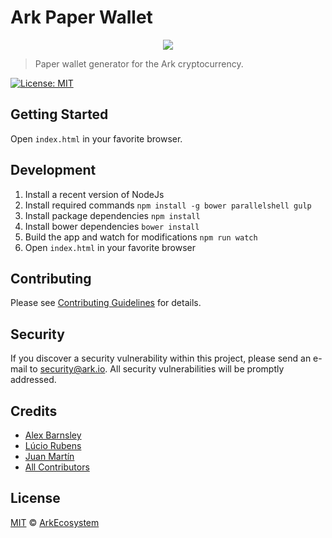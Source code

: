 # Ark Paper Wallet

<p align="center">
    <img src="https://i.imgur.com/41aMbNV.jpg" />
</p>

> Paper wallet generator for the Ark cryptocurrency.

[![License: MIT](https://badgen.now.sh/badge/license/MIT/green)](https://opensource.org/licenses/MIT)

## Getting Started

Open `index.html` in your favorite browser.

## Development

1. Install a recent version of NodeJs
2. Install required commands `npm install -g bower parallelshell gulp`
3. Install package dependencies `npm install`
4. Install bower dependencies `bower install`
5. Build the app and watch for modifications `npm run watch`
6. Open `index.html` in your favorite browser

## Contributing

Please see [Contributing Guidelines](https://docs.ark.io/guidebook/contribution-guidelines/contributing.html) for details.

## Security

If you discover a security vulnerability within this project, please send an e-mail to security@ark.io. All security vulnerabilities will be promptly addressed.

## Credits

- [Alex Barnsley](https://github.com/alexbarnsley)
- [Lúcio Rubens](https://github.com/luciorubeens)
- [Juan Martín](https://github.com/j-a-m-l)
- [All Contributors](../../contributors)

## License

[MIT](LICENSE) © [ArkEcosystem](https://ark.io)
